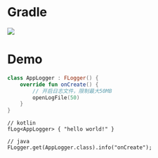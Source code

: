 # Gradle

[![](https://jitpack.io/v/zj565061763/log.svg)](https://jitpack.io/#zj565061763/log)

# Demo

```kotlin
class AppLogger : FLogger() {
    override fun onCreate() {
        // 开启日志文件，限制最大50MB
        openLogFile(50)
    }
}
```

```
// kotlin
fLog<AppLogger> { "hello world!" }

// java
FLogger.get(AppLogger.class).info("onCreate");
```